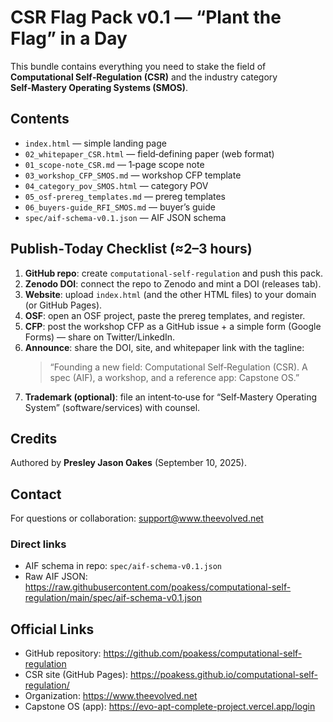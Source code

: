# CSR Flag Pack v0.1 — “Plant the Flag” in a Day
This bundle contains everything you need to stake the field of **Computational Self‑Regulation (CSR)** and the industry category **Self‑Mastery Operating Systems (SMOS)**.

## Contents
- `index.html` — simple landing page
- `02_whitepaper_CSR.html` — field‑defining paper (web format)
- `01_scope-note_CSR.md` — 1‑page scope note
- `03_workshop_CFP_SMOS.md` — workshop CFP template
- `04_category_pov_SMOS.html` — category POV
- `05_osf-prereg_templates.md` — prereg templates
- `06_buyers-guide_RFI_SMOS.md` — buyer’s guide
- `spec/aif-schema-v0.1.json` — AIF JSON schema

## Publish‑Today Checklist (≈2–3 hours)
1) **GitHub repo**: create `computational-self-regulation` and push this pack.  
2) **Zenodo DOI**: connect the repo to Zenodo and mint a DOI (releases tab).  
3) **Website**: upload `index.html` (and the other HTML files) to your domain (or GitHub Pages).  
4) **OSF**: open an OSF project, paste the prereg templates, and register.
5) **CFP**: post the workshop CFP as a GitHub issue + a simple form (Google Forms) — share on Twitter/LinkedIn.  
6) **Announce**: share the DOI, site, and whitepaper link with the tagline:  
   > “Founding a new field: Computational Self‑Regulation (CSR). A spec (AIF), a workshop, and a reference app: Capstone OS.”
7) **Trademark (optional)**: file an intent‑to‑use for “Self‑Mastery Operating System” (software/services) with counsel.

## Credits
Authored by **Presley Jason Oakes** (September 10, 2025).

## Contact
For questions or collaboration: support@www.theevolved.net


### Direct links
- AIF schema in repo: `spec/aif-schema-v0.1.json`
- Raw AIF JSON: https://raw.githubusercontent.com/poakess/computational-self-regulation/main/spec/aif-schema-v0.1.json


## Official Links
- GitHub repository: https://github.com/poakess/computational-self-regulation
- CSR site (GitHub Pages): https://poakess.github.io/computational-self-regulation/
- Organization: https://www.theevolved.net
- Capstone OS (app): https://evo-apt-complete-project.vercel.app/login
